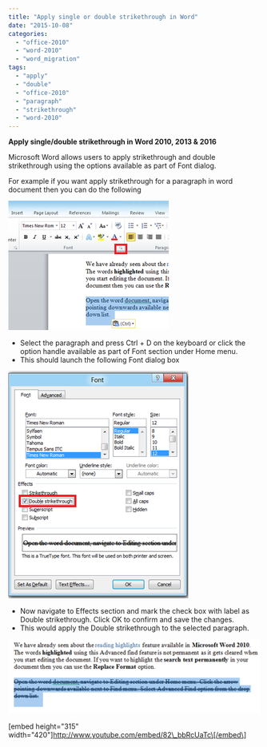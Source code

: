 ```yaml
---
title: "Apply single or double strikethrough in Word"
date: "2015-10-08"
categories: 
  - "office-2010"
  - "word-2010"
  - "word_migration"
tags: 
  - "apply"
  - "double"
  - "office-2010"
  - "paragraph"
  - "strikethrough"
  - "word-2010"
---
```


**Apply single/double strikethrough in Word 2010, 2013 & 2016**

Microsoft Word allows users to apply strikethrough and double strikethrough using the options available as part of Font dialog.

For example if you want apply strikethrough for a paragraph in word document then you can do the following

[![Font Dialog](/assets/images/image_thumb163.png "Font Dialog")](http://blogmines.com/blog/wp-content/uploads/2011/12/image163.png)

- Select the paragraph and press Ctrl + D on the keyboard or click the option handle available as part of Font section under Home menu.
- This should launch the following Font dialog box

[![Font Effects](/assets/images/image_thumb164.png "Font Effects")](http://blogmines.com/blog/wp-content/uploads/2011/12/image164.png)

- Now navigate to Effects section and mark the check box with label as Double strikethrough. Click OK to confirm and save the changes.
- This would apply the Double strikethrough to the selected paragraph.

[![Double Strikethrough](/assets/images/image_thumb165.png "Double Strikethrough")](http://blogmines.com/blog/wp-content/uploads/2011/12/image165.png)

\[embed height="315" width="420"\]http://www.youtube.com/embed/82\_bbRcUaTc\[/embed\]

